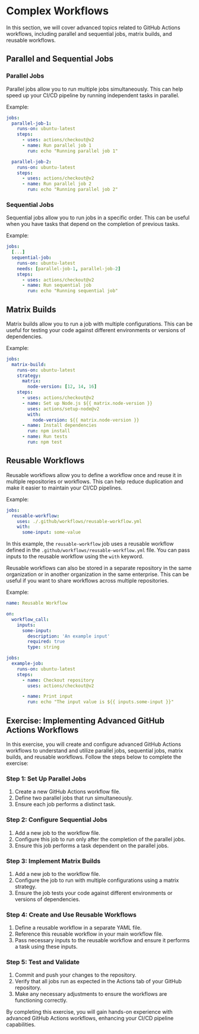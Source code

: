 # Complex Workflows

In this section, we will cover advanced topics related to GitHub Actions workflows, including parallel and sequential jobs, matrix builds, and reusable workflows.

## Parallel and Sequential Jobs

### Parallel Jobs

Parallel jobs allow you to run multiple jobs simultaneously. This can help speed up your CI/CD pipeline by running independent tasks in parallel.

Example:

```yaml
jobs:
  parallel-job-1:
    runs-on: ubuntu-latest
    steps:
      - uses: actions/checkout@v2
      - name: Run parallel job 1
        run: echo "Running parallel job 1"

  parallel-job-2:
    runs-on: ubuntu-latest
    steps:
      - uses: actions/checkout@v2
      - name: Run parallel job 2
        run: echo "Running parallel job 2"
```

### Sequential Jobs

Sequential jobs allow you to run jobs in a specific order. This can be useful when you have tasks that depend on the completion of previous tasks.

Example:

```yaml
jobs:
  [...]
  sequential-job:
    runs-on: ubuntu-latest
    needs: [parallel-job-1, parallel-job-2]
    steps:
      - uses: actions/checkout@v2
      - name: Run sequential job
        run: echo "Running sequential job"
```

## Matrix Builds

Matrix builds allow you to run a job with multiple configurations. This can be useful for testing your code against different environments or versions of dependencies.

Example:

```yaml
jobs:
  matrix-build:
    runs-on: ubuntu-latest
    strategy:
      matrix:
        node-version: [12, 14, 16]
    steps:
      - uses: actions/checkout@v2
      - name: Set up Node.js ${{ matrix.node-version }}
        uses: actions/setup-node@v2
        with:
          node-version: ${{ matrix.node-version }}
      - name: Install dependencies
        run: npm install
      - name: Run tests
        run: npm test
```

## Reusable Workflows

Reusable workflows allow you to define a workflow once and reuse it in multiple repositories or workflows. This can help reduce duplication and make it easier to maintain your CI/CD pipelines.

Example:

```yaml
jobs:
  reusable-workflow:
    uses: ./.github/workflows/reusable-workflow.yml
    with:
      some-input: some-value
```

In this example, the `reusable-workflow` job uses a reusable workflow defined in the `.github/workflows/reusable-workflow.yml` file. You can pass inputs to the reusable workflow using the `with` keyword.

Reusable workflows can also be stored in a separate repository in the same organization or in another organization in the same enterprise. This can be useful if you want to share workflows across multiple repositories.

Example:

```yaml
name: Reusable Workflow

on:
  workflow_call:
    inputs:
      some-input:
        description: 'An example input'
        required: true
        type: string

jobs:
  example-job:
    runs-on: ubuntu-latest
    steps:
      - name: Checkout repository
        uses: actions/checkout@v2

      - name: Print input
        run: echo "The input value is ${{ inputs.some-input }}"
```

## Exercise: Implementing Advanced GitHub Actions Workflows

In this exercise, you will create and configure advanced GitHub Actions workflows to understand and utilize parallel jobs, sequential jobs, matrix builds, and reusable workflows. Follow the steps below to complete the exercise:

### Step 1: Set Up Parallel Jobs
1. Create a new GitHub Actions workflow file.
2. Define two parallel jobs that run simultaneously.
3. Ensure each job performs a distinct task.

### Step 2: Configure Sequential Jobs
1. Add a new job to the workflow file.
2. Configure this job to run only after the completion of the parallel jobs.
3. Ensure this job performs a task dependent on the parallel jobs.

### Step 3: Implement Matrix Builds
1. Add a new job to the workflow file.
2. Configure the job to run with multiple configurations using a matrix strategy.
3. Ensure the job tests your code against different environments or versions of dependencies.

### Step 4: Create and Use Reusable Workflows
1. Define a reusable workflow in a separate YAML file.
2. Reference this reusable workflow in your main workflow file.
3. Pass necessary inputs to the reusable workflow and ensure it performs a task using these inputs.

### Step 5: Test and Validate
1. Commit and push your changes to the repository.
2. Verify that all jobs run as expected in the Actions tab of your GitHub repository.
3. Make any necessary adjustments to ensure the workflows are functioning correctly.

By completing this exercise, you will gain hands-on experience with advanced GitHub Actions workflows, enhancing your CI/CD pipeline capabilities.
